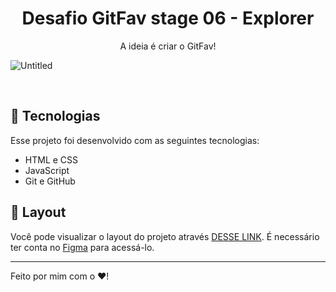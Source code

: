 <h1 align="center"> Desafio GitFav stage 06 - Explorer </h1>

<p align="center">
A ideia é criar o GitFav!
</p>

![Untitled](https://github.com/marialuizalacerda/GitFav/assets/90807108/ffc34d0c-ed30-4e69-b988-18666c4aded5)

<br>

## 🚀 Tecnologias

Esse projeto foi desenvolvido com as seguintes tecnologias:

- HTML e CSS
- JavaScript 
- Git e GitHub



## 🔖 Layout

Você pode visualizar o layout do projeto através [DESSE LINK](https://www.figma.com/file/vb7Tqb8G4n5a36M5wvtJKU/%5BDesafios-Explorer%5D-GitFav-(Copy)-(Copy)?node-id=0%3A1&mode=dev). É necessário ter conta no [Figma](https://figma.com) para acessá-lo.


---

Feito por mim com o ❤️!
